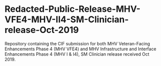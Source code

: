 # Redacted-Public-Release-MHV-VFE4-MHV-II4-SM-Clinician-release-Oct-2019
Repository containing the CIF submission for both MHV Veteran-Facing Enhancements Phase 4 (MHV VFE4) and MHV Infrastructure and Interface Enhancements Phase 4 (MHV I &amp; I4), SM Clinician release received Oct 2019.
